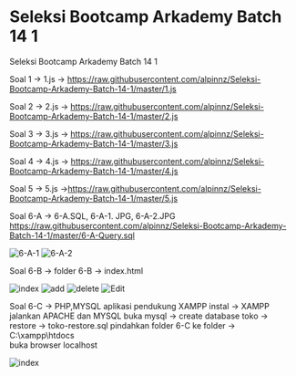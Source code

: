 # Seleksi Bootcamp Arkademy Batch 14 1
 Seleksi Bootcamp Arkademy Batch 14 1

Soal 1 -> 1.js
-> https://raw.githubusercontent.com/alpinnz/Seleksi-Bootcamp-Arkademy-Batch-14-1/master/1.js

Soal 2 -> 2.js
-> https://raw.githubusercontent.com/alpinnz/Seleksi-Bootcamp-Arkademy-Batch-14-1/master/2.js

Soal 3 -> 3.js
-> https://raw.githubusercontent.com/alpinnz/Seleksi-Bootcamp-Arkademy-Batch-14-1/master/3.js

Soal 4 -> 4.js
-> https://raw.githubusercontent.com/alpinnz/Seleksi-Bootcamp-Arkademy-Batch-14-1/master/4.js

Soal 5 -> 5.js
->https://raw.githubusercontent.com/alpinnz/Seleksi-Bootcamp-Arkademy-Batch-14-1/master/5.js

Soal 6-A -> 6-A.SQL, 6-A-1. JPG, 6-A-2.JPG
https://raw.githubusercontent.com/alpinnz/Seleksi-Bootcamp-Arkademy-Batch-14-1/master/6-A-Query.sql

![6-A-1](https://user-images.githubusercontent.com/51067047/71543878-e6b4a900-29aa-11ea-8586-b345f152bb06.JPG)
![6-A-2](https://user-images.githubusercontent.com/51067047/71543879-e6b4a900-29aa-11ea-8819-4350bf7bc811.JPG)


Soal 6-B -> folder 6-B -> index.html

![index](https://user-images.githubusercontent.com/51067047/71543921-588cf280-29ab-11ea-8fa1-0d58995c65e2.JPG)
![add](https://user-images.githubusercontent.com/51067047/71543922-588cf280-29ab-11ea-8c3d-5a63310c1fb2.JPG)
![delete](https://user-images.githubusercontent.com/51067047/71543923-588cf280-29ab-11ea-923d-beced74c9a75.JPG)
![Edit](https://user-images.githubusercontent.com/51067047/71543924-59258900-29ab-11ea-8a22-db5c02dc1370.JPG)

Soal 6-C -> PHP,MYSQL aplikasi pendukung XAMPP
instal -> XAMPP
jalankan APACHE dan MYSQL
buka mysql -> create database toko -> restore -> toko-restore.sql
pindahkan folder 6-C ke folder -> C:\xampp\htdocs\
buka browser localhost

![index](https://user-images.githubusercontent.com/51067047/71544002-36e03b00-29ac-11ea-8945-ba1ea7ad7635.JPG)


